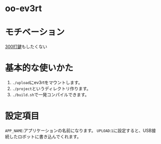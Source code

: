 oo-ev3rt
========

# モチベーション
[300打鍵](http://qiita.com/monamour555/items/4bf28b7a775a17f33a14)もしたくない


# 基本的な使いかた
1. `./upload`にev3rtをマウントします。
2. `./project`というディレクトリ作ります。
3. `./build.sh`で一発コンパイルできます。

# 設定項目
`APP_NAME`:アプリケーションの名前になります。
`UPLOAD`:`1`に設定すると、USB接続したロボットに書き込んでくれます。
